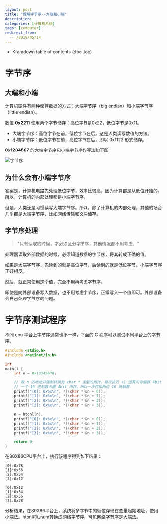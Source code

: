 ```yaml
---
layout: post
title: "理解字节序--大端和小端"
description:
categories: [计算机系统]
tags: [computer]
redirect_from:
  -- /2019/05/14
---
```


* Kramdown table of contents
{:toc .toc}

# 字节序

## 大端和小端

计算机硬件有两种储存数据的方式：大端字节序（big endian）和小端字节序（little endian）。

数值 **0x2211** 使用两个字节储存：高位字节是0x22，低位字节是0x11。

* 大端字节序：高位字节在前，低位字节在后，这是人类读写数值的方法。
* 小端字节序：低位字节在前，高位字节在后，即以 0x1122 形式储存。

**0x1234567** 的大端字节序和小端字节序的写法如下图:

![字节序](https://github.com/bqwhnn/bqwhnn.github.io/blob/master/resourses/ByteOrder_01.png?raw=true)

## 为什么会有小端字节序

答案是，计算机电路先处理低位字节，效率比较高，因为计算都是从低位开始的。所以，计算机的内部处理都是小端字节序。

但是，人类还是习惯读写大端字节序。所以，除了计算机的内部处理，其他的场合几乎都是大端字节序，比如网络传输和文件储存。

## 字节序处理

> "只有读取的时候，才必须区分字节序，其他情况都不用考虑。"

处理器读取外部数据的时候，必须知道数据的字节序，将其转成正确的值。

如果是大端字节序，先读到的就是高位字节，后读到的就是低位字节。小端字节序正好相反。

然后，就正常使用这个值，完全不用再考虑字节序。

即使是向外部设备写入数据，也不用考虑字节序，正常写入一个值即可。外部设备会自己处理字节序的问题。

# 字节序测试程序

不同 cpu 平台上字节序通常也不一样，下面的 C 程序可以测试不同平台上的字节序。

``` c
#include <stdio.h>
#include <netinet/in.h>

int 
main() {
    int n = 0x12345678;

    // 取 n 的地址并强制转换为 char * 类型的指针，每次执行 +1 运算内存偏移 8bit
    // 一个 16 进制数占据 4bit 内存，所以一次打印两位 16 进制数
    printf("[0]: 0x%x\n", *((char *)&n + 0));
    printf("[1]: 0x%x\n", *((char *)&n + 1));
    printf("[2]: 0x%x\n", *((char *)&n + 2));
    printf("[3]: 0x%x\n", *((char *)&n + 3));

    n = htonl(n);
    printf("[0]: 0x%x\n", *((char *)&n + 0));
    printf("[1]: 0x%x\n", *((char *)&n + 1));
    printf("[2]: 0x%x\n", *((char *)&n + 2));
    printf("[3]: 0x%x\n", *((char *)&n + 3));

    return 0;
}
```

在80X86CPU平台上，执行该程序得到如下结果：   
```
[0]:0x78  
[1]:0x56   
[2]:0x34   
[3]:0x12  

[0]:0x12   
[1]:0x34   
[2]:0x56   
[3]:0x78  
```

分析结果，在80X86平台上，系统将多字节中的低位存储在变量起始地址，使用小端法。htonl将i_num转换成网络字节序，可见网络字节序是大端法。